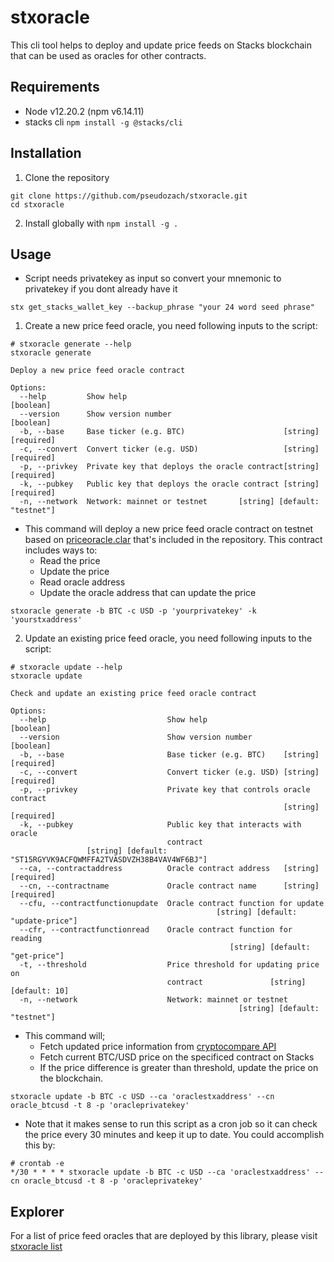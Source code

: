 # stxoracle

This cli tool helps to deploy and update price feeds on Stacks blockchain that can be used as oracles for other contracts.

## Requirements
* Node v12.20.2 (npm v6.14.11)
* stacks cli 
`npm install -g @stacks/cli`

## Installation
1. Clone the repository
```
git clone https://github.com/pseudozach/stxoracle.git
cd stxoracle
```

2. Install globally with `npm install -g .`

## Usage
* Script needs privatekey as input so convert your mnemonic to privatekey if you dont already have it

```stx get_stacks_wallet_key --backup_phrase "your 24 word seed phrase"```

1. Create a new price feed oracle, you need following inputs to the script:
```
# stxoracle generate --help
stxoracle generate

Deploy a new price feed oracle contract

Options:
  --help         Show help                                             [boolean]
  --version      Show version number                                   [boolean]
  -b, --base     Base ticker (e.g. BTC)                      [string] [required]
  -c, --convert  Convert ticker (e.g. USD)                   [string] [required]
  -p, --privkey  Private key that deploys the oracle contract[string] [required]
  -k, --pubkey   Public key that deploys the oracle contract [string] [required]
  -n, --network  Network: mainnet or testnet       [string] [default: "testnet"]
```

* This command will deploy a new price feed oracle contract on testnet based on [priceoracle.clar](https://github.com/pseudozach/stxoracle/blob/main/priceoracle.clar) that's included in the repository. This contract includes ways to:
  * Read the price
  * Update the price
  * Read oracle address 
  * Update the oracle address that can update the price
```
stxoracle generate -b BTC -c USD -p 'yourprivatekey' -k 'yourstxaddress'
```

2. Update an existing price feed oracle, you need following inputs to the script:
```
# stxoracle update --help
stxoracle update

Check and update an existing price feed oracle contract

Options:
  --help                           Show help                           [boolean]
  --version                        Show version number                 [boolean]
  -b, --base                       Base ticker (e.g. BTC)    [string] [required]
  -c, --convert                    Convert ticker (e.g. USD) [string] [required]
  -p, --privkey                    Private key that controls oracle contract
                                                             [string] [required]
  -k, --pubkey                     Public key that interacts with oracle
                                   contract
                 [string] [default: "ST15RGYVK9ACFQWMFFA2TVASDVZH38B4VAV4WF6BJ"]
  --ca, --contractaddress          Oracle contract address   [string] [required]
  --cn, --contractname             Oracle contract name      [string] [required]
  --cfu, --contractfunctionupdate  Oracle contract function for update
                                              [string] [default: "update-price"]
  --cfr, --contractfunctionread    Oracle contract function for reading
                                                 [string] [default: "get-price"]
  -t, --threshold                  Price threshold for updating price on
                                   contract               [string] [default: 10]
  -n, --network                    Network: mainnet or testnet
                                                   [string] [default: "testnet"]
```

* This command will;
  * Fetch updated price information from [cryptocompare API](https://min-api.cryptocompare.com/documentation)
  * Fetch current BTC/USD price on the specificed contract on Stacks
  * If the price difference is greater than threshold, update the price on the blockchain.

```
stxoracle update -b BTC -c USD --ca 'oraclestxaddress' --cn oracle_btcusd -t 8 -p 'oracleprivatekey'
```

* Note that it makes sense to run this script as a cron job so it can check the price every 30 minutes and keep it up to date. You could accomplish this by:
```
# crontab -e
*/30 * * * * stxoracle update -b BTC -c USD --ca 'oraclestxaddress' --cn oracle_btcusd -t 8 -p 'oracleprivatekey'
```

## Explorer
For a list of price feed oracles that are deployed by this library, please visit [stxoracle list](https://github.com/pseudozach/stxoracle/wiki/stxoracle-list)

